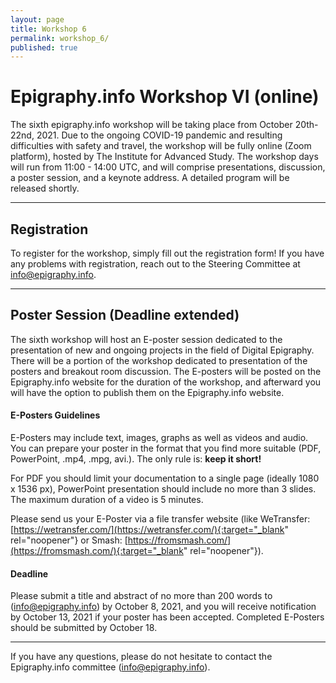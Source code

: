 ```yaml
---
layout: page
title: Workshop 6
permalink: workshop_6/
published: true
---
```




# Epigraphy.info Workshop VI (online)

The sixth epigraphy.info workshop will be taking place from October 20th-22nd, 2021. Due to the ongoing COVID-19 pandemic and resulting difficulties with safety and travel, the workshop will be fully online (Zoom platform), hosted by The Institute for Advanced Study.
The workshop days will run from 11:00 - 14:00 UTC, and will comprise presentations, discussion, a poster session, and a keynote address. A detailed program will be released shortly.

---

## Registration

To register for the workshop, simply fill out the registration form! If you have any problems with registration, reach out to the Steering Committee at info@epigraphy.info.

---

## Poster Session (Deadline extended)

The sixth workshop will host an E-poster session dedicated to the presentation of new and ongoing projects in the field of Digital Epigraphy. There will be a portion of the workshop dedicated to presentation of the posters and breakout room discussion. The E-posters will be posted on the Epigraphy.info website for the duration of the workshop, and afterward you will have the option to publish them on the Epigraphy.info website.

#### E-Posters Guidelines

E-Posters may include text, images, graphs as well as videos and audio. You can prepare your poster in the format that you find more suitable (PDF, PowerPoint, .mp4, .mpg, avi.).
The only rule is: **keep it short!**

For PDF you should limit your documentation to a single page (ideally 1080 x 1536 px), PowerPoint presentation should include no more than 3 slides.
The maximum duration of a video is 5 minutes.

Please send us your E-Poster via a file transfer website (like WeTransfer: [https://wetransfer.com/](https://wetransfer.com/){:target="_blank" rel="noopener"} or Smash: [https://fromsmash.com/](https://fromsmash.com/){:target="_blank" rel="noopener"}).

#### Deadline
Please submit a title and abstract of no more than 200 words to ([info@epigraphy.info](mailto:info@epigraphy.info)) by October 8, 2021, and you will receive notification by October 13, 2021 if your poster has been accepted. Completed E-Posters should be submitted by October 18.


---


If you have any questions, please do not hesitate to contact the Epigraphy.info committee ([info@epigraphy.info](mailto:info@epigraphy.info)).
